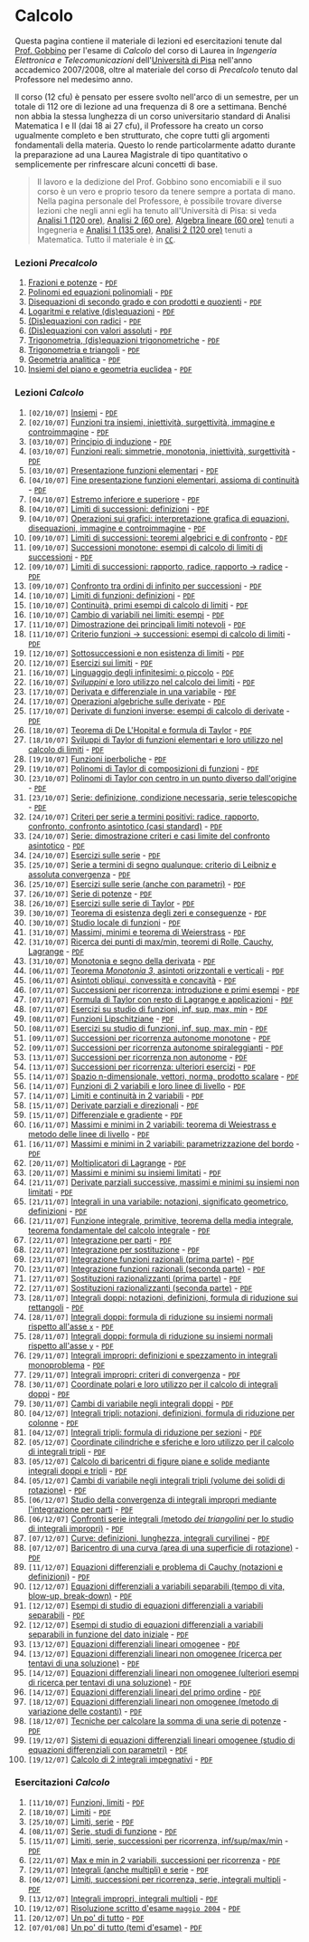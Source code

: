 # Calcolo

Questa pagina contiene il materiale di lezioni ed esercitazioni tenute dal [Prof. Gobbino](http://pagine.dm.unipi.it/gobbino/Home_Page/ArchivioDidattico.html) per l'esame di *Calcolo* del corso di Laurea in *Ingengeria Elettronica e Telecomunicazioni* dell'[Università di Pisa](https://www.unipi.it) nell'anno accademico 2007/2008, oltre al materiale del corso di *Precalcolo* tenuto dal Professore nel medesimo anno.

Il corso (12 cfu) è pensato per essere svolto nell'arco di un semestre, per un totale di 112 ore di lezione ad una frequenza di 8 ore a settimana. Benché non abbia la stessa lunghezza di un corso universitario standard di Analisi Matematica I e II (dai 18 ai 27 cfu), il Professore ha creato un corso ugualmente completo e ben strutturato, che copre tutti gli argomenti fondamentali della materia. Questo lo rende particolarmente adatto durante la preparazione ad una Laurea Magistrale di tipo quantitativo o semplicemente per rinfrescare alcuni concetti di base.

> Il lavoro e la dedizione del Prof. Gobbino sono encomiabili e il suo corso è un vero e proprio tesoro da tenere sempre a portata di mano. Nella pagina personale del Professore, è possibile trovare diverse lezioni che negli anni egli ha tenuto all'Università di Pisa: si veda [Analisi 1 (120 ore)](http://pagine.dm.unipi.it/gobbino/Home_Page/AD_AM13.html), [Analisi 2 (60 ore)](http://pagine.dm.unipi.it/gobbino/Home_Page/AD_AM2_14.html), [Algebra lineare (60 ore)](http://pagine.dm.unipi.it/gobbino/Home_Page/AD_AL_14.html) tenuti a Ingegneria e [Analisi 1 (135 ore)](http://pagine.dm.unipi.it/gobbino/Home_Page/AD_AM1_17.html), [Analisi 2 (120 ore)](http://pagine.dm.unipi.it/gobbino/Home_Page/AD_AM2_18.html) tenuti a Matematica. Tutto il materiale è in [`CC`](https://creativecommons.org/licenses/by-nc-sa/4.0/).




### Lezioni *Precalcolo*

1.  [Frazioni e potenze]() - [`PDF`]()
2.  [Polinomi ed equazioni polinomiali]() - [`PDF`]()
3.  [Disequazioni di secondo grado e con prodotti e quozienti]() - [`PDF`]()
4.  [Logaritmi e relative (dis)equazioni]() - [`PDF`]()
5.  [(Dis)equazioni con radici]() - [`PDF`]()
6.  [(Dis)equazioni con valori assoluti]() - [`PDF`]()
7.  [Trigonometria, (dis)equazioni trigonometriche]() - [`PDF`]()
8.  [Trigonometria e triangoli]() - [`PDF`]()
9.  [Geometria analitica]() - [`PDF`]()
10. [Insiemi del piano e geometria euclidea]() - [`PDF`]()




### Lezioni *Calcolo*

1. 	 `[02/10/07]` [Insiemi]() - [`PDF`]()
2. 	 `[02/10/07]` [Funzioni tra insiemi, iniettività, surgettività, immagine e controimmagine]() - [`PDF`]()
3. 	 `[03/10/07]` [Principio di induzione]() - [`PDF`]()
4. 	 `[03/10/07]` [Funzioni reali: simmetrie, monotonia, iniettività, surgettività]() - [`PDF`]()
5. 	 `[03/10/07]` [Presentazione funzioni elementari]() - [`PDF`]()
6. 	 `[04/10/07]` [Fine presentazione funzioni elementari, assioma di continuità]() - [`PDF`]()
7. 	 `[04/10/07]` [Estremo inferiore e superiore]() - [`PDF`]()
8. 	 `[04/10/07]` [Limiti di successioni: definizioni]() - [`PDF`]()
9. 	 `[04/10/07]` [Operazioni sui grafici: interpretazione grafica di equazioni, disequazioni, immagine e controimmagine]() - [`PDF`]()
10.  `[09/10/07]` [Limiti di successioni: teoremi algebrici e di confronto]() - [`PDF`]()
11.  `[09/10/07]` [Successioni monotone: esempi di calcolo di limiti di successioni]() - [`PDF`]()
12.  `[09/10/07]` [Limiti di successioni: rapporto, radice, rapporto → radice]() - [`PDF`]()
13.  `[09/10/07]` [Confronto tra ordini di infinito per successioni]() - [`PDF`]()
14.  `[10/10/07]` [Limiti di funzioni: definizioni]() - [`PDF`]()
15.  `[10/10/07]` [Continuità, primi esempi di calcolo di limiti]() - [`PDF`]()
16.  `[10/10/07]` [Cambio di variabili nei limiti: esempi]() - [`PDF`]()
17.  `[11/10/07]` [Dimostrazione dei principali limiti notevoli]() - [`PDF`]()
18.  `[11/10/07]` [Criterio funzioni → successioni: esempi di calcolo di limiti]() - [`PDF`]()
19.  `[12/10/07]` [Sottosuccessioni e non esistenza di limiti]() - [`PDF`]()
20.  `[12/10/07]` [Esercizi sui limiti]() - [`PDF`]()
21.  `[16/10/07]` [Linguaggio degli infinitesimi: o piccolo]() - [`PDF`]()
22.  `[16/10/07]` [*Sviluppini* e loro utilizzo nel calcolo dei limiti]() - [`PDF`]()
23.  `[17/10/07]` [Derivata e differenziale in una variabile]() - [`PDF`]()
24.  `[17/10/07]` [Operazioni algebriche sulle derivate]() - [`PDF`]()
25.  `[17/10/07]` [Derivate di funzioni inverse: esempi di calcolo di derivate]() - [`PDF`]()
26.  `[18/10/07]` [Teorema di De L'Hopital e formula di Taylor]() - [`PDF`]()
27.  `[18/10/07]` [Sviluppi di Taylor di funzioni elementari e loro utilizzo nel calcolo di limiti]() - [`PDF`]()
28.  `[19/10/07]` [Funzioni iperboliche]() - [`PDF`]()
29.  `[19/10/07]` [Polinomi di Taylor di composizioni di funzioni]() - [`PDF`]()
30.  `[23/10/07]` [Polinomi di Taylor con centro in un punto diverso dall'origine]() - [`PDF`]()
31.  `[23/10/07]` [Serie: definizione, condizione necessaria, serie telescopiche]() - [`PDF`]()
32.  `[24/10/07]` [Criteri per serie a termini positivi: radice, rapporto, confronto, confronto asintotico (casi standard)]() - [`PDF`]()
33.  `[24/10/07]` [Serie: dimostrazione criteri e casi limite del confronto asintotico]() - [`PDF`]()
34.  `[24/10/07]` [Esercizi sulle serie]() - [`PDF`]()
35.  `[25/10/07]` [Serie a termini di segno qualunque: criterio di Leibniz e assoluta convergenza]() - [`PDF`]()
36.  `[25/10/07]` [Esercizi sulle serie (anche con parametri)]() - [`PDF`]()
37.  `[26/10/07]` [Serie di potenze]() - [`PDF`]()
38.  `[26/10/07]` [Esercizi sulle serie di Taylor]() - [`PDF`]()
39.  `[30/10/07]` [Teorema di esistenza degli zeri e conseguenze]() - [`PDF`]()
40.  `[30/10/07]` [Studio locale di funzioni]() - [`PDF`]()
41.  `[31/10/07]` [Massimi, minimi e teorema di Weierstrass]() - [`PDF`]()
42.  `[31/10/07]` [Ricerca dei punti di max/min, teoremi di Rolle, Cauchy, Lagrange]() - [`PDF`]()
43.  `[31/10/07]` [Monotonia e segno della derivata]() - [`PDF`]()
44.  `[06/11/07]` [Teorema *Monotonia 3*, asintoti orizzontali e verticali]() - [`PDF`]()
45.  `[06/11/07]` [Asintoti obliqui, convessità e concavità]() - [`PDF`]()
46.  `[07/11/07]` [Successioni per ricorrenza: introduzione e primi esempi]() - [`PDF`]()
47.  `[07/11/07]` [Formula di Taylor con resto di Lagrange e applicazioni]() - [`PDF`]()
48.  `[07/11/07]` [Esercizi su studio di funzioni, inf, sup, max, min]() - [`PDF`]()
49.  `[08/11/07]` [Funzioni Lipschitziane]() - [`PDF`]()
50.  `[08/11/07]` [Esercizi su studio di funzioni, inf, sup, max, min]() - [`PDF`]()
51.  `[09/11/07]` [Successioni per ricorrenza autonome monotone]() - [`PDF`]()
52.  `[09/11/07]` [Successioni per ricorrenza autonome spiraleggianti]() - [`PDF`]()
53.  `[13/11/07]` [Successioni per ricorrenza non autonome]() - [`PDF`]()
54.  `[13/11/07]` [Successioni per ricorrenza: ulteriori esercizi]() - [`PDF`]()
55.  `[14/11/07]` [Spazio n-dimensionale, vettori, norma, prodotto scalare]() - [`PDF`]()
56.  `[14/11/07]` [Funzioni di 2 variabili e loro linee di livello]() - [`PDF`]()
57.  `[14/11/07]` [Limiti e continuità in 2 variabili]() - [`PDF`]()
58.  `[15/11/07]` [Derivate parziali e direzionali]() - [`PDF`]()
59.  `[15/11/07]` [Differenziale e gradiente]() - [`PDF`]()
60.  `[16/11/07]` [Massimi e minimi in 2 variabili: teorema di Weiestrass e metodo delle linee di livello]() - [`PDF`]()
61.  `[16/11/07]` [Massimi e minimi in 2 variabili: parametrizzazione del bordo]() - [`PDF`]()
62.  `[20/11/07]` [Moltiplicatori di Lagrange]() - [`PDF`]()
63.  `[20/11/07]` [Massimi e minimi su insiemi limitati]() - [`PDF`]()
64.  `[21/11/07]` [Derivate parziali successive, massimi e minimi su insiemi non limitati]() - [`PDF`]()
65.  `[21/11/07]` [Integrali in una variabile: notazioni, significato geometrico, definizioni]() - [`PDF`]()
66.  `[21/11/07]` [Funzione integrale, primitive, teorema della media integrale, teorema fondamentale del calcolo integrale]() - [`PDF`]()
67.  `[22/11/07]` [Integrazione per parti]() - [`PDF`]()
68.  `[22/11/07]` [Integrazione per sostituzione]() - [`PDF`]()
69.  `[23/11/07]` [Integrazione funzioni razionali (prima parte)]() - [`PDF`]()
70.  `[23/11/07]` [Integrazione funzioni razionali (seconda parte)]() - [`PDF`]()
71.  `[27/11/07]` [Sostituzioni razionalizzanti (prima parte)]() - [`PDF`]()
72.  `[27/11/07]` [Sostituzioni razionalizzanti (seconda parte)]() - [`PDF`]()
73.  `[28/11/07]` [Integrali doppi: notazioni, definizioni, formula di riduzione sui rettangoli]() - [`PDF`]()
74.  `[28/11/07]` [Integrali doppi: formula di riduzione su insiemi normali rispetto all'asse `x`]() - [`PDF`]()
75.  `[28/11/07]` [Integrali doppi: formula di riduzione su insiemi normali rispetto all'asse `y`]() - [`PDF`]()
76.  `[29/11/07]` [Integrali impropri: definizioni e spezzamento in integrali monoproblema]() - [`PDF`]()
77.  `[29/11/07]` [Integrali impropri: criteri di convergenza]() - [`PDF`]()
78.  `[30/11/07]` [Coordinate polari e loro utilizzo per il calcolo di integrali doppi]() - [`PDF`]()
79.  `[30/11/07]` [Cambi di variabile negli integrali doppi]() - [`PDF`]()
80.  `[04/12/07]` [Integrali tripli: notazioni, definizioni, formula di riduzione per colonne]() - [`PDF`]()
81.  `[04/12/07]` [Integrali tripli: formula di riduzione per sezioni]() - [`PDF`]()
82.  `[05/12/07]` [Coordinate cilindriche e sferiche e loro utilizzo per il calcolo di integrali tripli]() - [`PDF`]()
83.  `[05/12/07]` [Calcolo di baricentri di figure piane e solide mediante integrali doppi e tripli]() - [`PDF`]()
84.  `[05/12/07]` [Cambi di variabile negli integrali tripli (volume dei solidi di rotazione)]() - [`PDF`]()
85.  `[06/12/07]` [Studio della convergenza di integrali impropri mediante l'integrazione per parti]() - [`PDF`]()
86.  `[06/12/07]` [Confronti serie integrali (metodo *dei triangolini* per lo studio di integrali impropri)]() - [`PDF`]()
87.  `[07/12/07]` [Curve: definizioni, lunghezza, integrali curvilinei]() - [`PDF`]()
88.  `[07/12/07]` [Baricentro di una curva (area di una superficie di rotazione)]() - [`PDF`]()
89.  `[11/12/07]` [Equazioni differenziali e problema di Cauchy (notazioni e definizioni)]() - [`PDF`]()
90.  `[12/12/07]` [Equazioni differenziali a variabili separabili (tempo di vita, blow-up, break-down)]() - [`PDF`]()
91.  `[12/12/07]` [Esempi di studio di equazioni differenziali a variabili separabili]() - [`PDF`]()
92.  `[12/12/07]` [Esempi di studio di equazioni differenziali a variabili separabili in funzione del dato iniziale]() - [`PDF`]()
93.  `[13/12/07]` [Equazioni differenziali lineari omogenee]() - [`PDF`]()
94.  `[13/12/07]` [Equazioni differenziali lineari non omogenee (ricerca per tentavi di una soluzione)]() - [`PDF`]()
95.  `[14/12/07]` [Equazioni differenziali lineari non omogenee (ulteriori esempi di ricerca per tentavi di una soluzione)]() - [`PDF`]()
96.  `[14/12/07]` [Equazioni differenziali lineari del primo ordine]() - [`PDF`]()
97.  `[18/12/07]` [Equazioni differenziali lineari non omogenee (metodo di variazione delle costanti)]() - [`PDF`]()
98.  `[18/12/07]` [Tecniche per calcolare la somma di una serie di potenze]() - [`PDF`]()
99.  `[19/12/07]` [Sistemi di equazioni differenziali lineari omogenee (studio di equazioni differenziali con parametri)]() - [`PDF`]()
100. `[19/12/07]` [Calcolo di 2 integrali impegnativi]() - [`PDF`]()




### Esercitazioni *Calcolo*

1.  `[11/10/07]` [Funzioni, limiti]() - [`PDF`]()
2.  `[18/10/07]` [Limiti]() - [`PDF`]()
3.  `[25/10/07]` [Limiti, serie]() - [`PDF`]()
4.  `[08/11/07]` [Serie, studi di funzione]() - [`PDF`]()
5.  `[15/11/07]` [Limiti, serie, successioni per ricorrenza, inf/sup/max/min]() - [`PDF`]()
6.  `[22/11/07]` [Max e min in 2 variabili, successioni per ricorrenza]() - [`PDF`]()
7.  `[29/11/07]` [Integrali (anche multipli) e serie]() - [`PDF`]()
8.  `[06/12/07]` [Limiti, successioni per ricorrenza, serie, integrali multipli]() - [`PDF`]()
9.  `[13/12/07]` [Integrali impropri, integrali multipli]() - [`PDF`]()
10. `[19/12/07]` [Risoluzione scritto d'esame `maggio 2004`]() - [`PDF`]()
11. `[20/12/07]` [Un po' di tutto]() - [`PDF`]()
12. `[07/01/08]` [Un po' di tutto (temi d'esame)]() - [`PDF`]()
